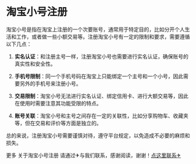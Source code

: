 # 淘宝小号注册

淘宝小号是指在淘宝上注册的一个次要账号，通常用于特定目的，比如分开个人生活和工作，或者做一些小额交易等。注册淘宝小号有一定的限制和要求，需要遵循以下几点：

1. **实名认证**：和注册主号一样，注册淘宝小号也需要进行实名认证，确保账号的真实性和安全性。

2. **手机号限制**：同一个手机号码在淘宝上只能绑定一个主号和一个小号，因此需要另外的手机号来注册小号。

3. **交易限制**：淘宝小号无法进行实名认证、绑定信用卡、进行大额交易等，因此在使用时需要注意其功能受限的特点。

4. **账号关联**：淘宝小号和主号之间存在一定的关联性，比如分享购物车、收藏夹等，但在交易和评价等方面是独立的。

总的来说，注册淘宝小号需要谨慎对待，遵守平台规定，以免造成不必要的麻烦和损失。

更多 关于淘宝小号注册 请通过✈与我们联系，感谢阅读，谢谢！[点这里联系✈](https://gg.k02.cc)